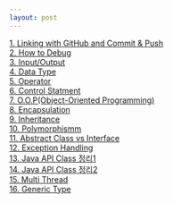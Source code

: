 ```yaml
---
layout: post
--- 
```

<a href="/board/java_programming/java1">1. Linking with GitHub and Commit & Push</a><br>
<a href="/board/java_programming/java2">2. How to Debug</a><br>
<a href="/board/java_programming/java3">3. Input/Output</a><br>
<a href="/board/java_programming/java4">4. Data Type</a><br>
<a href="/board/java_programming/java5">5. Operator</a><br>
<a href="/board/java_programming/java6">6. Control Statment</a><br>
<a href="/board/java_programming/java7">7. O.O.P(Object-Oriented Programming)</a><br>
<a href="/board/java_programming/java8">8. Encapsulation</a><br>
<a href="/board/java_programming/java9">9. Inheritance</a><br>
<a href="/board/java_programming/java10">10. Polymorphismm</a><br>
<a href="/board/java_programming/java11">11. Abstract Class vs Interface</a><br>
<a href="/board/java_programming/java12">12. Exception Handling</a><br>
<a href="/board/java_programming/java13">13. Java API Class 정리1</a><br>
<a href="/board/java_programming/java14">14. Java API Class 정리2</a><br>
<a href="/board/java_programming/java15">15. Multi Thread</a><br>
<a href="/board/java_programming/java16">16. Generic Type</a><br>